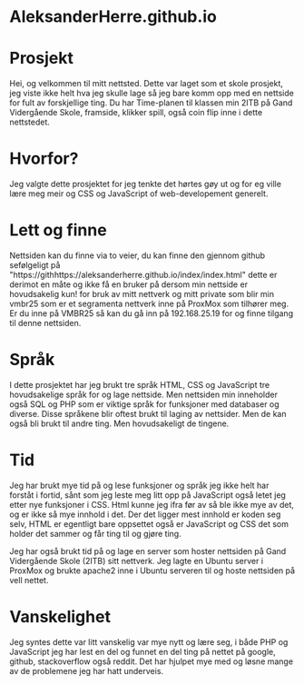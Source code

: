 # AleksanderHerre.github.io

# Prosjekt

Hei, og velkommen til mitt nettsted. Dette var laget som et skole prosjekt, jeg viste ikke helt hva jeg skulle lage så jeg bare komm opp med en nettside for fult av forskjellige ting. Du har Time-planen til klassen min 2ITB på Gand Vidergående Skole, framside, klikker spill, også coin flip inne i dette nettstedet. 

# Hvorfor? 

Jeg valgte dette prosjektet for jeg tenkte det hørtes gøy ut og for eg ville lære meg meir og CSS og JavaScript of web-developement generelt. 

# Lett og finne

Nettsiden kan du finne via to veier, du kan finne den gjennom github sefølgeligt på "https://githhttps://aleksanderherre.github.io/index/index.html" dette er derimot en måte og ikke få en bruker på dersom min nettside er hovudsakelig kun! for bruk av mitt nettverk og mitt private som blir min vmbr25 som er et segramenta nettverk inne på ProxMox som tilhører meg. Er du inne på VMBR25 så kan du gå inn på 192.168.25.19 for og finne tilgang til denne nettsiden.

# Språk

I dette prosjektet har jeg brukt tre språk HTML, CSS og JavaScript tre hovudsakelige språk for og lage nettside. Men nettsiden min inneholder også SQL og PHP som er viktige språk for funksjoner med databaser og diverse. Disse språkene blir oftest brukt til laging av nettsider. Men de kan også bli brukt til andre ting. Men hovudsakeligt de tingene. 

# Tid

Jeg har brukt mye tid på og lese funksjoner og språk jeg ikke helt har forståt i fortid, sånt som jeg leste meg litt opp på JavaScript også letet jeg etter nye funksjoner i CSS. Html kunne jeg ifra før av så ble ikke mye av det, og er ikke så mye innhold i det. Der det ligger mest innhold er koden seg selv, HTML er egentligt bare oppsettet også er JavaScript og CSS det som holder det sammer og får ting til og gjøre ting. 

Jeg har også brukt tid på og lage en server som hoster nettsiden på Gand Vidergående Skole (2ITB) sitt nettverk. Jeg lagte en Ubuntu server i ProxMox og brukte apache2 inne i Ubuntu serveren til og hoste nettsiden på vell nettet. 

# Vanskelighet

Jeg syntes dette var litt vanskelig var mye nytt og lære seg, i både PHP og JavaScript jeg har lest en del og funnet en del ting på nettet på google, github, stackoverflow også reddit. Det har hjulpet mye med og løsne mange av de problemene jeg har hatt underveis. 


    
